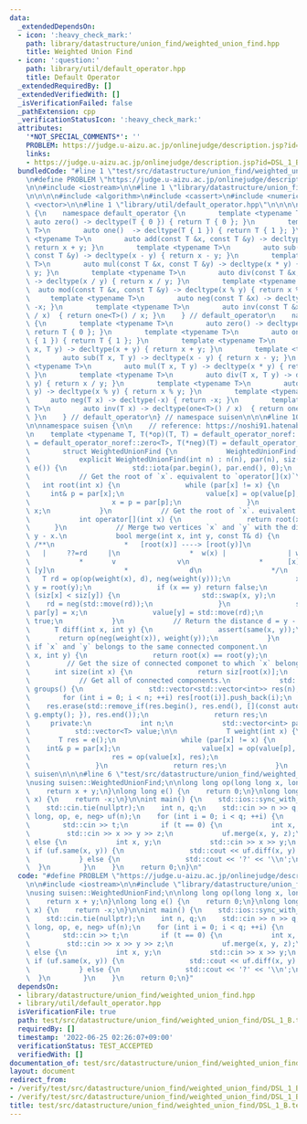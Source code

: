 ```yaml
---
data:
  _extendedDependsOn:
  - icon: ':heavy_check_mark:'
    path: library/datastructure/union_find/weighted_union_find.hpp
    title: Weighted Union Find
  - icon: ':question:'
    path: library/util/default_operator.hpp
    title: Default Operator
  _extendedRequiredBy: []
  _extendedVerifiedWith: []
  _isVerificationFailed: false
  _pathExtension: cpp
  _verificationStatusIcon: ':heavy_check_mark:'
  attributes:
    '*NOT_SPECIAL_COMMENTS*': ''
    PROBLEM: https://judge.u-aizu.ac.jp/onlinejudge/description.jsp?id=DSL_1_B
    links:
    - https://judge.u-aizu.ac.jp/onlinejudge/description.jsp?id=DSL_1_B
  bundledCode: "#line 1 \"test/src/datastructure/union_find/weighted_union_find/DSL_1_B.test.cpp\"\
    \n#define PROBLEM \"https://judge.u-aizu.ac.jp/onlinejudge/description.jsp?id=DSL_1_B\"\
    \n\n#include <iostream>\n\n#line 1 \"library/datastructure/union_find/weighted_union_find.hpp\"\
    \n\n\n\n#include <algorithm>\n#include <cassert>\n#include <numeric>\n#include\
    \ <vector>\n\n#line 1 \"library/util/default_operator.hpp\"\n\n\n\nnamespace suisen\
    \ {\n    namespace default_operator {\n        template <typename T>\n       \
    \ auto zero() -> decltype(T { 0 }) { return T { 0 }; }\n        template <typename\
    \ T>\n        auto one()  -> decltype(T { 1 }) { return T { 1 }; }\n        template\
    \ <typename T>\n        auto add(const T &x, const T &y) -> decltype(x + y) {\
    \ return x + y; }\n        template <typename T>\n        auto sub(const T &x,\
    \ const T &y) -> decltype(x - y) { return x - y; }\n        template <typename\
    \ T>\n        auto mul(const T &x, const T &y) -> decltype(x * y) { return x *\
    \ y; }\n        template <typename T>\n        auto div(const T &x, const T &y)\
    \ -> decltype(x / y) { return x / y; }\n        template <typename T>\n      \
    \  auto mod(const T &x, const T &y) -> decltype(x % y) { return x % y; }\n   \
    \     template <typename T>\n        auto neg(const T &x) -> decltype(-x) { return\
    \ -x; }\n        template <typename T>\n        auto inv(const T &x) -> decltype(one<T>()\
    \ / x)  { return one<T>() / x; }\n    } // default_operator\n    namespace default_operator_noref\
    \ {\n        template <typename T>\n        auto zero() -> decltype(T { 0 }) {\
    \ return T { 0 }; }\n        template <typename T>\n        auto one()  -> decltype(T\
    \ { 1 }) { return T { 1 }; }\n        template <typename T>\n        auto add(T\
    \ x, T y) -> decltype(x + y) { return x + y; }\n        template <typename T>\n\
    \        auto sub(T x, T y) -> decltype(x - y) { return x - y; }\n        template\
    \ <typename T>\n        auto mul(T x, T y) -> decltype(x * y) { return x * y;\
    \ }\n        template <typename T>\n        auto div(T x, T y) -> decltype(x /\
    \ y) { return x / y; }\n        template <typename T>\n        auto mod(T x, T\
    \ y) -> decltype(x % y) { return x % y; }\n        template <typename T>\n   \
    \     auto neg(T x) -> decltype(-x) { return -x; }\n        template <typename\
    \ T>\n        auto inv(T x) -> decltype(one<T>() / x)  { return one<T>() / x;\
    \ }\n    } // default_operator\n} // namespace suisen\n\n\n#line 10 \"library/datastructure/union_find/weighted_union_find.hpp\"\
    \n\nnamespace suisen {\n\n    // reference: https://noshi91.hatenablog.com/entry/2018/05/30/191943\n\
    \n    template <typename T, T(*op)(T, T) = default_operator_noref::add<T>, T(*e)()\
    \ = default_operator_noref::zero<T>, T(*neg)(T) = default_operator_noref::neg<T>>\n\
    \        struct WeightedUnionFind {\n            WeightedUnionFind() = default;\n\
    \            explicit WeightedUnionFind(int n) : n(n), par(n), siz(n, 1), value(n,\
    \ e()) {\n                std::iota(par.begin(), par.end(), 0);\n            }\n\
    \            // Get the root of `x`. equivalent to `operator[](x)`\n         \
    \   int root(int x) {\n                while (par[x] != x) {\n               \
    \     int& p = par[x];\n                    value[x] = op(value[p], value[x]);\n\
    \                    x = p = par[p];\n                }\n                return\
    \ x;\n            }\n            // Get the root of `x`. euivalent to `root(x)`\n\
    \            int operator[](int x) {\n                return root(x);\n      \
    \      }\n            // Merge two vertices `x` and `y` with the distance d =\
    \ y - x.\n            bool merge(int x, int y, const T& d) {\n               \
    \ /**\n                 *   [root(x)] ----> [root(y)]\n                 *    \
    \   |     ??=rd     |\n                 *  w(x) |               | w(y)\n     \
    \            *       v               v\n                 *      [x] ---------->\
    \ [y]\n                 *               d\n                 */\n             \
    \   T rd = op(op(weight(x), d), neg(weight(y)));\n                x = root(x),\
    \ y = root(y);\n                if (x == y) return false;\n                if\
    \ (siz[x] < siz[y]) {\n                    std::swap(x, y);\n                \
    \    rd = neg(std::move(rd));\n                }\n                siz[x] += siz[y],\
    \ par[y] = x;\n                value[y] = std::move(rd);\n                return\
    \ true;\n            }\n            // Return the distance d = y - x.\n      \
    \      T diff(int x, int y) {\n                assert(same(x, y));\n         \
    \       return op(neg(weight(x)), weight(y));\n            }\n            // Check\
    \ if `x` and `y` belongs to the same connected component.\n            bool same(int\
    \ x, int y) {\n                return root(x) == root(y);\n            }\n   \
    \         // Get the size of connected componet to which `x` belongs.\n      \
    \      int size(int x) {\n                return siz[root(x)];\n            }\n\
    \            // Get all of connected components.\n            std::vector<std::vector<int>>\
    \ groups() {\n                std::vector<std::vector<int>> res(n);\n        \
    \        for (int i = 0; i < n; ++i) res[root(i)].push_back(i);\n            \
    \    res.erase(std::remove_if(res.begin(), res.end(), [](const auto& g) { return\
    \ g.empty(); }), res.end());\n                return res;\n            }\n   \
    \     private:\n            int n;\n            std::vector<int> par, siz;\n \
    \           std::vector<T> value;\n\n            T weight(int x) {\n         \
    \       T res = e();\n                while (par[x] != x) {\n                \
    \    int& p = par[x];\n                    value[x] = op(value[p], value[x]);\n\
    \                    res = op(value[x], res);\n                    x = p = par[p];\n\
    \                }\n                return res;\n            }\n    };\n} // namespace\
    \ suisen\n\n\n#line 6 \"test/src/datastructure/union_find/weighted_union_find/DSL_1_B.test.cpp\"\
    \nusing suisen::WeightedUnionFind;\n\nlong long op(long long x, long long y) {\n\
    \    return x + y;\n}\nlong long e() {\n    return 0;\n}\nlong long neg(long long\
    \ x) {\n    return -x;\n}\n\nint main() {\n    std::ios::sync_with_stdio(false);\n\
    \    std::cin.tie(nullptr);\n    int n, q;\n    std::cin >> n >> q;\n    WeightedUnionFind<long\
    \ long, op, e, neg> uf(n);\n    for (int i = 0; i < q; ++i) {\n        int t;\n\
    \        std::cin >> t;\n        if (t == 0) {\n            int x, y, z;\n   \
    \         std::cin >> x >> y >> z;\n            uf.merge(x, y, z);\n        }\
    \ else {\n            int x, y;\n            std::cin >> x >> y;\n           \
    \ if (uf.same(x, y)) {\n                std::cout << uf.diff(x, y) << '\\n';\n\
    \            } else {\n                std::cout << '?' << '\\n';\n          \
    \  }\n        }\n    }\n    return 0;\n}\n"
  code: "#define PROBLEM \"https://judge.u-aizu.ac.jp/onlinejudge/description.jsp?id=DSL_1_B\"\
    \n\n#include <iostream>\n\n#include \"library/datastructure/union_find/weighted_union_find.hpp\"\
    \nusing suisen::WeightedUnionFind;\n\nlong long op(long long x, long long y) {\n\
    \    return x + y;\n}\nlong long e() {\n    return 0;\n}\nlong long neg(long long\
    \ x) {\n    return -x;\n}\n\nint main() {\n    std::ios::sync_with_stdio(false);\n\
    \    std::cin.tie(nullptr);\n    int n, q;\n    std::cin >> n >> q;\n    WeightedUnionFind<long\
    \ long, op, e, neg> uf(n);\n    for (int i = 0; i < q; ++i) {\n        int t;\n\
    \        std::cin >> t;\n        if (t == 0) {\n            int x, y, z;\n   \
    \         std::cin >> x >> y >> z;\n            uf.merge(x, y, z);\n        }\
    \ else {\n            int x, y;\n            std::cin >> x >> y;\n           \
    \ if (uf.same(x, y)) {\n                std::cout << uf.diff(x, y) << '\\n';\n\
    \            } else {\n                std::cout << '?' << '\\n';\n          \
    \  }\n        }\n    }\n    return 0;\n}"
  dependsOn:
  - library/datastructure/union_find/weighted_union_find.hpp
  - library/util/default_operator.hpp
  isVerificationFile: true
  path: test/src/datastructure/union_find/weighted_union_find/DSL_1_B.test.cpp
  requiredBy: []
  timestamp: '2022-06-25 02:26:07+09:00'
  verificationStatus: TEST_ACCEPTED
  verifiedWith: []
documentation_of: test/src/datastructure/union_find/weighted_union_find/DSL_1_B.test.cpp
layout: document
redirect_from:
- /verify/test/src/datastructure/union_find/weighted_union_find/DSL_1_B.test.cpp
- /verify/test/src/datastructure/union_find/weighted_union_find/DSL_1_B.test.cpp.html
title: test/src/datastructure/union_find/weighted_union_find/DSL_1_B.test.cpp
---
```

